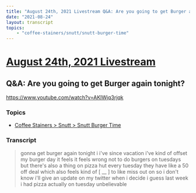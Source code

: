 ```yaml
---
title: "August 24th, 2021 Livestream Q&A: Are you going to get Burger again tonight?"
date: "2021-08-24"
layout: transcript
topics:
    - "coffee-stainers/snutt/snutt-burger-time"
---
```

# [August 24th, 2021 Livestream](../2021-08-24.md)
## Q&A: Are you going to get Burger again tonight?
https://www.youtube.com/watch?v=AKlWjq3rjqk

### Topics
* [Coffee Stainers > Snutt > Snutt Burger Time](../topics/coffee-stainers/snutt/snutt-burger-time.md)

### Transcript

> gonna get burger again tonight i i've since vacation i've kind of offset my burger day it feels it feels wrong not to do burgers on tuesdays but there's also a thing on pizza hut every tuesday they have like a 50 off deal which also feels kind of [ __ ] to like miss out on so i don't know i'll give an update on my twitter when i decide i guess last week i had pizza actually on tuesday unbelievable
